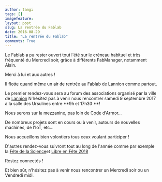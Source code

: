 ```yaml
---
author: tangi
tags: []
imagefeature: 
layout: post
slug: La rentrée du Fablab
date: 2016-08-29
title: "La rentrée du Fablab"
comments: True
---
```

Le Fablab a pu rester ouvert tout l'été sur le créneau habituel et très fréquenté du Mercredi soir, grâce à différents FabManager, notamment Alain.

Merci à lui et aux autres !

Il flotte quand même un air de rentrée au Fablab de Lannion comme partout.

Le premier rendez-vous sera  au forum des associations organisé par la ville de [Lannion](http://www.lannion.bzh/)
N'hésitez pas à venir nous rencontrer samedi 9 septembre 2017 à la salle des Ursulines entre **9h et 17h30 **! 

Nous serons sur la mezzanine, pas loin de [Code d'Armor](www.codedarmor.fr)...

De nombreux projets sont en cours ou à venir, autours de nouvelles machines, de l'IoT, etc...

Nous accueillons bien volontiers tous ceux voulant participer !

D'autres rendez-vous suivront tout au long de l'année comme par exemple la [Fête de la Science](http://www.lannion-tregor.com/fr/evenement/1159-fete-de-la-science-2017.html)et [Libre en Fête 2018](http://libre-en-fete-tregor.fr/)

Restez connectés !

Et bien sûr, n'hésitez pas à venir nous rencontrer un Mercredi soir ou un Vendredi midi. 
